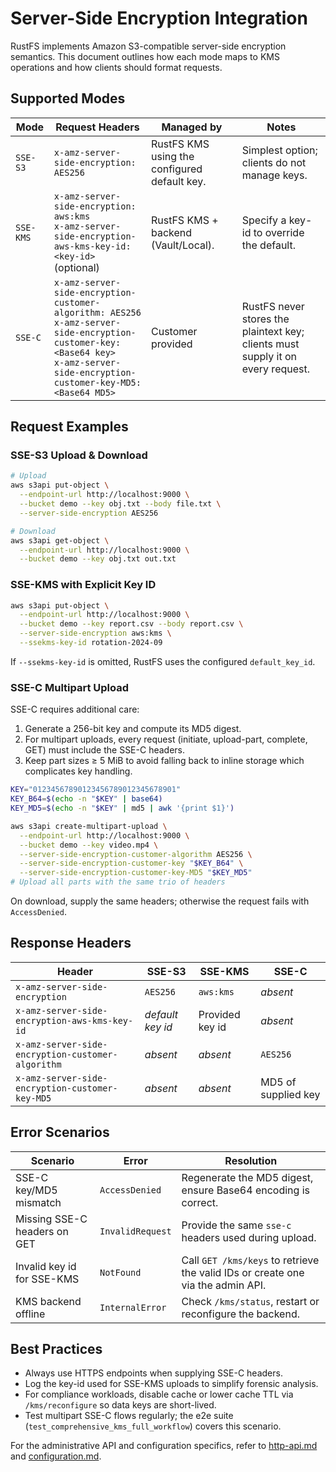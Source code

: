 # Server-Side Encryption Integration

RustFS implements Amazon S3-compatible server-side encryption semantics. This document outlines how each mode maps to KMS operations and how clients should format requests.

## Supported Modes

| Mode | Request Headers | Managed by | Notes |
|------|-----------------|------------|-------|
| `SSE-S3` | `x-amz-server-side-encryption: AES256` | RustFS KMS using the configured default key. | Simplest option; clients do not manage keys. |
| `SSE-KMS` | `x-amz-server-side-encryption: aws:kms`<br>`x-amz-server-side-encryption-aws-kms-key-id: <key-id>` (optional) | RustFS KMS + backend (Vault/Local). | Specify a key-id to override the default. |
| `SSE-C` | `x-amz-server-side-encryption-customer-algorithm: AES256`<br>`x-amz-server-side-encryption-customer-key: <Base64 key>`<br>`x-amz-server-side-encryption-customer-key-MD5: <Base64 MD5>` | Customer provided | RustFS never stores the plaintext key; clients must supply it on every request. |

## Request Examples

### SSE-S3 Upload & Download

```bash
# Upload
aws s3api put-object \
  --endpoint-url http://localhost:9000 \
  --bucket demo --key obj.txt --body file.txt \
  --server-side-encryption AES256

# Download
aws s3api get-object \
  --endpoint-url http://localhost:9000 \
  --bucket demo --key obj.txt out.txt
```

### SSE-KMS with Explicit Key ID

```bash
aws s3api put-object \
  --endpoint-url http://localhost:9000 \
  --bucket demo --key report.csv --body report.csv \
  --server-side-encryption aws:kms \
  --ssekms-key-id rotation-2024-09
```

If `--ssekms-key-id` is omitted, RustFS uses the configured `default_key_id`.

### SSE-C Multipart Upload

SSE-C requires additional care:

1. Generate a 256-bit key and compute its MD5 digest.
2. For multipart uploads, every request (initiate, upload-part, complete, GET) must include the SSE-C headers.
3. Keep part sizes ≥ 5 MiB to avoid falling back to inline storage which complicates key handling.

```bash
KEY="01234567890123456789012345678901"
KEY_B64=$(echo -n "$KEY" | base64)
KEY_MD5=$(echo -n "$KEY" | md5 | awk '{print $1}')

aws s3api create-multipart-upload \
  --endpoint-url http://localhost:9000 \
  --bucket demo --key video.mp4 \
  --server-side-encryption-customer-algorithm AES256 \
  --server-side-encryption-customer-key "$KEY_B64" \
  --server-side-encryption-customer-key-MD5 "$KEY_MD5"
# Upload all parts with the same trio of headers
```

On download, supply the same headers; otherwise the request fails with `AccessDenied`.

## Response Headers

| Header | SSE-S3 | SSE-KMS | SSE-C |
|--------|--------|---------|-------|
| `x-amz-server-side-encryption` | `AES256` | `aws:kms` | _absent_ |
| `x-amz-server-side-encryption-aws-kms-key-id` | _default key id_ | Provided key id | _absent_ |
| `x-amz-server-side-encryption-customer-algorithm` | _absent_ | _absent_ | `AES256` |
| `x-amz-server-side-encryption-customer-key-MD5` | _absent_ | _absent_ | MD5 of supplied key |

## Error Scenarios

| Scenario | Error | Resolution |
|----------|-------|------------|
| SSE-C key/MD5 mismatch | `AccessDenied` | Regenerate the MD5 digest, ensure Base64 encoding is correct. |
| Missing SSE-C headers on GET | `InvalidRequest` | Provide the same `sse-c` headers used during upload. |
| Invalid key id for SSE-KMS | `NotFound` | Call `GET /kms/keys` to retrieve the valid IDs or create one via the admin API. |
| KMS backend offline | `InternalError` | Check `/kms/status`, restart or reconfigure the backend. |

## Best Practices

- Always use HTTPS endpoints when supplying SSE-C headers.
- Log the key-id used for SSE-KMS uploads to simplify forensic analysis.
- For compliance workloads, disable cache or lower cache TTL via `/kms/reconfigure` so data keys are short-lived.
- Test multipart SSE-C flows regularly; the e2e suite (`test_comprehensive_kms_full_workflow`) covers this scenario.

For the administrative API and configuration specifics, refer to [http-api.md](http-api.md) and [configuration.md](configuration.md).
